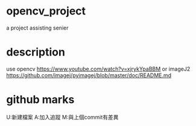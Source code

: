 # opencv_project
a project assisting senier

# description
use opencv
https://www.youtube.com/watch?v=xjrykYpaBBM
or imageJ2
https://github.com/imagej/pyimagej/blob/master/doc/README.md

# github marks
U:新建檔案
A:加入追蹤
M:與上個commit有差異